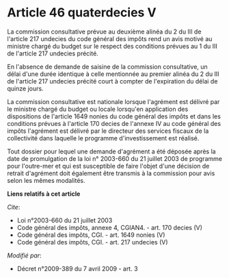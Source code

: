 # Article 46 quaterdecies V

La commission consultative prévue au deuxième alinéa du 2 du III de l'article 217 undecies du code général des impôts rend un
avis motivé au ministre chargé du budget sur le respect des conditions prévues au 1 du III de l'article 217 undecies
précité. 

En l'absence de demande de saisine de la commission consultative, un délai d'une durée identique à celle mentionnée au
premier alinéa du 2 du III de l'article 217 undecies précité court à compter de l'expiration du délai de quinze jours. 

La commission consultative est nationale lorsque l'agrément est délivré par le ministre chargé du budget ou locale lorsqu'en
application des dispositions de l'article 1649 nonies du code général des impôts et dans les conditions prévues à l'article
170 decies de l'annexe IV au code général des impôts l'agrément est délivré par le directeur des services fiscaux de la
collectivité dans laquelle le programme d'investissement est réalisé. 

Tout dossier pour lequel une demande d'agrément a été déposée après la date de promulgation de la loi n° 2003-660 du 21
juillet 2003 de programme pour l'outre-mer et qui est susceptible de faire l'objet d'une décision de retrait d'agrément doit
également être transmis à la commission pour avis selon les mêmes modalités.

**Liens relatifs à cet article**

_Cite_:

  - Loi n°2003-660 du 21 juillet 2003
  - Code général des impôts, annexe 4, CGIAN4. - art. 170 decies (V)
  - Code général des impôts, CGI. - art. 1649 nonies (V)
  - Code général des impôts, CGI. - art. 217 undecies (V)

_Modifié par_:

  - Décret n°2009-389 du 7 avril 2009 - art. 3
